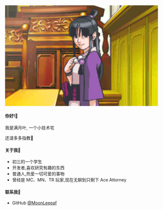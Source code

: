 ![绫里 真宵](Maya.png)

#### 你好!🌴

我是满月叶, 一个小技术宅

还请多多指教🍉

#### 关于我🌷
  * 初三的一个学生
  * 开发者,喜欢研究有趣的东西
  * 普通人,热爱一切可爱的事物
  * 曾经是 MC、MN、TR 玩家,现在无聊到只剩下 Ace Attorney

#### 联系我💮
  * G‌i‌t‌H‌u‌b [@MoonLeeeaf](https://github.com/MoonLeeeaf)
  <!-- * Codemao [@满月叶](https://shequ.codemao.cn/user/11770768) -->
